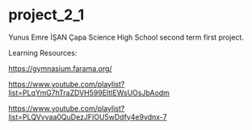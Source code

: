 # project_2_1
Yunus Emre İŞAN Çapa Science High School second term first project.

Learning Resources:

https://gymnasium.farama.org/

https://www.youtube.com/playlist?list=PLqYmG7hTraZDVH599EItlEWsUOsJbAodm

https://www.youtube.com/playlist?list=PLQVvvaa0QuDezJFIOU5wDdfy4e9vdnx-7
